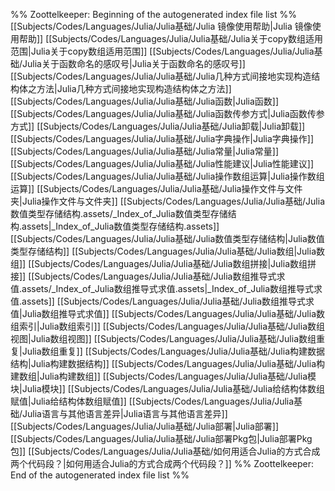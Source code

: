 %% Zoottelkeeper: Beginning of the autogenerated index file list  %%
 [[Subjects/Codes/Languages/Julia/Julia基础/Julia 镜像使用帮助|Julia 镜像使用帮助]]
 [[Subjects/Codes/Languages/Julia/Julia基础/Julia关于copy数组适用范围|Julia关于copy数组适用范围]]
 [[Subjects/Codes/Languages/Julia/Julia基础/Julia关于函数命名的感叹号|Julia关于函数命名的感叹号]]
 [[Subjects/Codes/Languages/Julia/Julia基础/Julia几种方式间接地实现构造结构体之方法|Julia几种方式间接地实现构造结构体之方法]]
 [[Subjects/Codes/Languages/Julia/Julia基础/Julia函数|Julia函数]]
 [[Subjects/Codes/Languages/Julia/Julia基础/Julia函数传参方式|Julia函数传参方式]]
 [[Subjects/Codes/Languages/Julia/Julia基础/Julia卸载|Julia卸载]]
 [[Subjects/Codes/Languages/Julia/Julia基础/Julia字典操作|Julia字典操作]]
 [[Subjects/Codes/Languages/Julia/Julia基础/Julia常量|Julia常量]]
 [[Subjects/Codes/Languages/Julia/Julia基础/Julia性能建议|Julia性能建议]]
 [[Subjects/Codes/Languages/Julia/Julia基础/Julia操作数组运算|Julia操作数组运算]]
 [[Subjects/Codes/Languages/Julia/Julia基础/Julia操作文件与文件夹|Julia操作文件与文件夹]]
 [[Subjects/Codes/Languages/Julia/Julia基础/Julia数值类型存储结构.assets/_Index_of_Julia数值类型存储结构.assets|_Index_of_Julia数值类型存储结构.assets]]
 [[Subjects/Codes/Languages/Julia/Julia基础/Julia数值类型存储结构|Julia数值类型存储结构]]
 [[Subjects/Codes/Languages/Julia/Julia基础/Julia数组|Julia数组]]
 [[Subjects/Codes/Languages/Julia/Julia基础/Julia数组拼接|Julia数组拼接]]
 [[Subjects/Codes/Languages/Julia/Julia基础/Julia数组推导式求值.assets/_Index_of_Julia数组推导式求值.assets|_Index_of_Julia数组推导式求值.assets]]
 [[Subjects/Codes/Languages/Julia/Julia基础/Julia数组推导式求值|Julia数组推导式求值]]
 [[Subjects/Codes/Languages/Julia/Julia基础/Julia数组索引|Julia数组索引]]
 [[Subjects/Codes/Languages/Julia/Julia基础/Julia数组视图|Julia数组视图]]
 [[Subjects/Codes/Languages/Julia/Julia基础/Julia数组重复|Julia数组重复]]
 [[Subjects/Codes/Languages/Julia/Julia基础/Julia构建数据结构|Julia构建数据结构]]
 [[Subjects/Codes/Languages/Julia/Julia基础/Julia构建数组|Julia构建数组]]
 [[Subjects/Codes/Languages/Julia/Julia基础/Julia模块|Julia模块]]
 [[Subjects/Codes/Languages/Julia/Julia基础/Julia给结构体数组赋值|Julia给结构体数组赋值]]
 [[Subjects/Codes/Languages/Julia/Julia基础/Julia语言与其他语言差异|Julia语言与其他语言差异]]
 [[Subjects/Codes/Languages/Julia/Julia基础/Julia部署|Julia部署]]
 [[Subjects/Codes/Languages/Julia/Julia基础/Julia部署Pkg包|Julia部署Pkg包]]
 [[Subjects/Codes/Languages/Julia/Julia基础/如何用适合Julia的方式合成两个代码段？|如何用适合Julia的方式合成两个代码段？]]
%% Zoottelkeeper: End of the autogenerated index file list  %%
